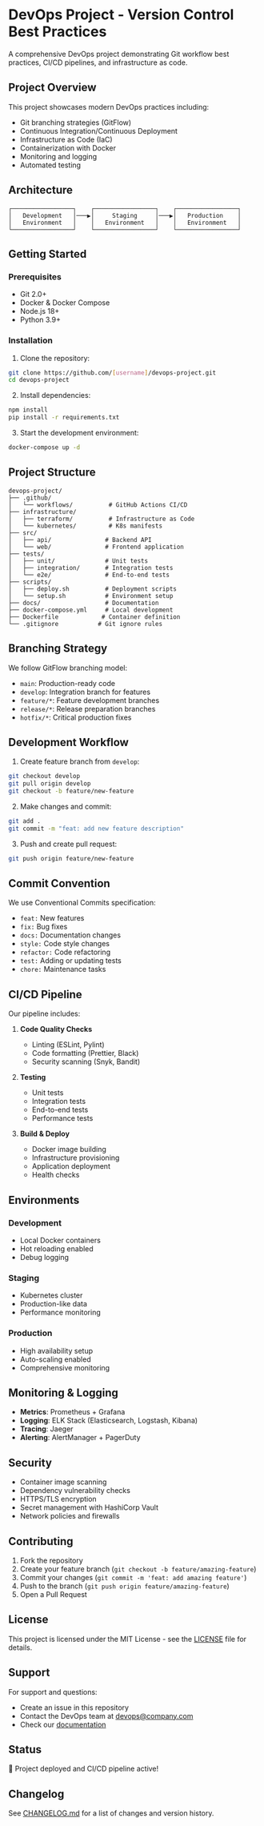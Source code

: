 # DevOps Project - Version Control Best Practices

A comprehensive DevOps project demonstrating Git workflow best practices, CI/CD pipelines, and infrastructure as code.

## Project Overview

This project showcases modern DevOps practices including:
- Git branching strategies (GitFlow)
- Continuous Integration/Continuous Deployment
- Infrastructure as Code (IaC)
- Containerization with Docker
- Monitoring and logging
- Automated testing

## Architecture

```
┌─────────────────┐    ┌─────────────────┐    ┌─────────────────┐
│   Development   │───▶│     Staging     │───▶│   Production    │
│   Environment   │    │   Environment   │    │   Environment   │
└─────────────────┘    └─────────────────┘    └─────────────────┘
```

## Getting Started

### Prerequisites
- Git 2.0+
- Docker & Docker Compose
- Node.js 18+
- Python 3.9+

### Installation

1. Clone the repository:
```bash
git clone https://github.com/[username]/devops-project.git
cd devops-project
```

2. Install dependencies:
```bash
npm install
pip install -r requirements.txt
```

3. Start the development environment:
```bash
docker-compose up -d
```

## Project Structure

```
devops-project/
├── .github/
│   └── workflows/          # GitHub Actions CI/CD
├── infrastructure/
│   ├── terraform/          # Infrastructure as Code
│   └── kubernetes/         # K8s manifests
├── src/
│   ├── api/               # Backend API
│   └── web/               # Frontend application
├── tests/
│   ├── unit/              # Unit tests
│   ├── integration/       # Integration tests
│   └── e2e/               # End-to-end tests
├── scripts/
│   ├── deploy.sh          # Deployment scripts
│   └── setup.sh           # Environment setup
├── docs/                  # Documentation
├── docker-compose.yml     # Local development
├── Dockerfile            # Container definition
└── .gitignore           # Git ignore rules
```

## Branching Strategy

We follow GitFlow branching model:

- `main`: Production-ready code
- `develop`: Integration branch for features
- `feature/*`: Feature development branches
- `release/*`: Release preparation branches
- `hotfix/*`: Critical production fixes

## Development Workflow

1. Create feature branch from `develop`:
```bash
git checkout develop
git pull origin develop
git checkout -b feature/new-feature
```

2. Make changes and commit:
```bash
git add .
git commit -m "feat: add new feature description"
```

3. Push and create pull request:
```bash
git push origin feature/new-feature
```

## Commit Convention

We use Conventional Commits specification:

- `feat:` New features
- `fix:` Bug fixes
- `docs:` Documentation changes
- `style:` Code style changes
- `refactor:` Code refactoring
- `test:` Adding or updating tests
- `chore:` Maintenance tasks

## CI/CD Pipeline

Our pipeline includes:

1. **Code Quality Checks**
   - Linting (ESLint, Pylint)
   - Code formatting (Prettier, Black)
   - Security scanning (Snyk, Bandit)

2. **Testing**
   - Unit tests
   - Integration tests
   - End-to-end tests
   - Performance tests

3. **Build & Deploy**
   - Docker image building
   - Infrastructure provisioning
   - Application deployment
   - Health checks

## Environments

### Development
- Local Docker containers
- Hot reloading enabled
- Debug logging

### Staging
- Kubernetes cluster
- Production-like data
- Performance monitoring

### Production
- High availability setup
- Auto-scaling enabled
- Comprehensive monitoring

## Monitoring & Logging

- **Metrics**: Prometheus + Grafana
- **Logging**: ELK Stack (Elasticsearch, Logstash, Kibana)
- **Tracing**: Jaeger
- **Alerting**: AlertManager + PagerDuty

## Security

- Container image scanning
- Dependency vulnerability checks
- HTTPS/TLS encryption
- Secret management with HashiCorp Vault
- Network policies and firewalls

## Contributing

1. Fork the repository
2. Create your feature branch (`git checkout -b feature/amazing-feature`)
3. Commit your changes (`git commit -m 'feat: add amazing feature'`)
4. Push to the branch (`git push origin feature/amazing-feature`)
5. Open a Pull Request

## License

This project is licensed under the MIT License - see the [LICENSE](LICENSE) file for details.

## Support

For support and questions:
- Create an issue in this repository
- Contact the DevOps team at devops@company.com
- Check our [documentation](docs/)

## Status
🚀 Project deployed and CI/CD pipeline active!

## Changelog

See [CHANGELOG.md](CHANGELOG.md) for a list of changes and version history.
